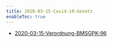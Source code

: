 ```yaml
---
title: 2020-03-15-Covid-19-Gesetz
enableToc: true
---
```


* [2020-03-15-Verordnung-BMSGPK-96](2020-03-15-Verordnung-BMSGPK-96)